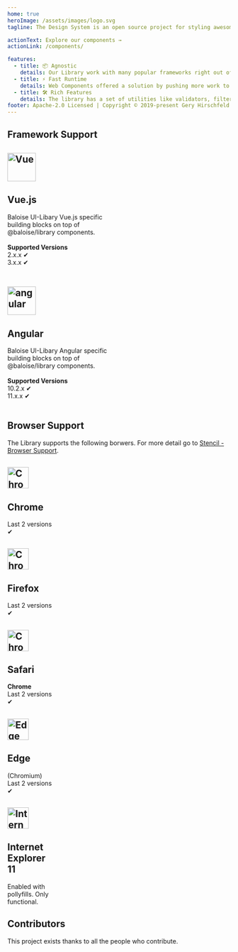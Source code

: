 ```yaml
---
home: true
heroImage: /assets/images/logo.svg
tagline: The Design System is an open source project for styling awesome web applications that follow the Baloise corporate style guide.

actionText: Explore our components →
actionLink: /components/

features:
  - title: 📦 Agnostic
    details: Our Library work with many popular frameworks right out of the box.
  - title: ⚡️ Fast Runtime
    details: Web Components offered a solution by pushing more work to the browser for better performance.
  - title: 🛠️ Rich Features
    details: The library has a set of utilities like validators, filters, util functions and testing helpers.
footer: Apache-2.0 Licensed | Copyright © 2019-present Gery Hirschfeld & Contributors
---
```


## Framework Support

<div class="features" style="border: none; margin-top: 0; padding-top: 0;">
  <div class="feature" style="flex-basis: 50%; max-width: 50%;">
    <h2><img style="width: 64px;" src="https://vuejs.org/images/logo.png" data-origin="https://vuejs.org/images/logo.png" alt="Vue"></h2>
    <h2>Vue.js</h2>
    <p>Baloise UI-Libary Vue.js specific building blocks on top of @baloise/library components.<br><br>
      <strong>Supported Versions</strong><br>
      2.x.x ✔<br>
      3.x.x ✔<br><br>
    </p>
  </div>
   <div class="feature" style="flex-basis: 50%; max-width: 50%;">
    <h2><img style="width: 64px;" src="https://angular.io/assets/images/logos/angular/angular.svg" data-origin="https://angular.io/assets/images/logos/angular/angular.svg" alt="angular"></h2>
    <h2>Angular</h2>
    <p>Baloise UI-Libary Angular specific building blocks on top of @baloise/library components.<br><br>
      <strong>Supported Versions</strong><br> 
      10.2.x ✔<br>
      11.x.x ✔<br><br>
    </p>
  </div>
</div>

## Browser Support

The Library supports the following borwers. For more detail go to [Stencil - Browser Support](https://stenciljs.com/docs/browser-support).

<div class="features" style="border: none; margin-top: 0; padding-top: 0;">
  <div class="feature" style="flex-basis: 20%; max-width: 20%;">
    <h2><img style="width: 48px;" src="https://raw.githubusercontent.com/alrra/browser-logos/master/src/chrome/chrome_48x48.png"  alt="Chrome"></h2>
    <h2>Chrome</h2><p>Last 2 versions ✔</p>
  </div>
  <div class="feature" style="flex-basis: 20%; max-width: 20%;">
    <h2><img style="width: 48px;" src="https://raw.githubusercontent.com/alrra/browser-logos/master/src/firefox/firefox_48x48.png"  alt="Chrome"></h2>
    <h2>Firefox</h2><p>Last 2 versions ✔</p>
  </div>
  <div class="feature" style="flex-basis: 20%; max-width: 20%;">
    <h2><img style="width: 48px;" src="https://raw.githubusercontent.com/alrra/browser-logos/master/src/safari/safari_48x48.png"  alt="Chrome"></h2>
    <h2>Safari</h2><p><strong>Chrome</strong><br/>Last 2 versions ✔</p>
  </div>
  <div class="feature" style="flex-basis: 20%; max-width: 20%;">
    <h2><img style="width: 48px;" src="https://raw.githubusercontent.com/alrra/browser-logos/master/src/edge/edge_48x48.png"  alt="Edge"></h2>
    <h2>Edge</h2><p>(Chromium)<br/>Last 2 versions ✔</p>
  </div>
  <div class="feature" style="flex-basis: 20%; max-width: 20%;">
    <h2><img style="width: 48px;" src="https://raw.githubusercontent.com/alrra/browser-logos/main/src/archive/internet-explorer_9-11/internet-explorer_9-11_48x48.png"  alt="Internet Explorer 11"></h2>
    <h2>Internet Explorer 11</h2><p>Enabled with pollyfills. Only functional.</p>
  </div>
</div>

## Contributors

This project exists thanks to all the people who contribute.

<docs-contributors></docs-contributors>

